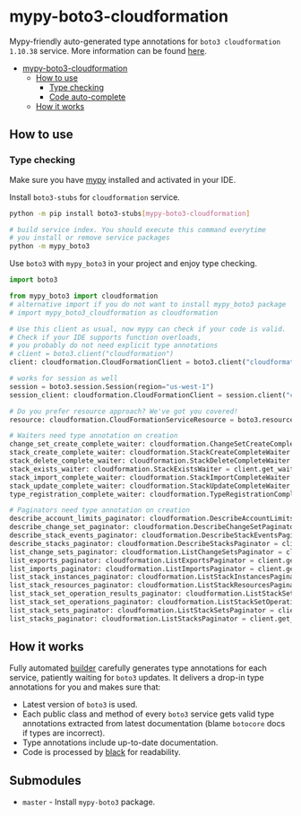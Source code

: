 # mypy-boto3-cloudformation

Mypy-friendly auto-generated type annotations for `boto3 cloudformation 1.10.38` service.
More information can be found [here](https://github.com/vemel/mypy_boto3).

- [mypy-boto3-cloudformation](#mypy-boto3-cloudformation)
  - [How to use](#how-to-use)
    - [Type checking](#type-checking)
    - [Code auto-complete](#code-auto-complete)
  - [How it works](#how-it-works)

## How to use

### Type checking

Make sure you have [mypy](https://github.com/python/mypy) installed and activated in your IDE.

Install `boto3-stubs` for `cloudformation` service.

```bash
python -m pip install boto3-stubs[mypy-boto3-cloudformation]

# build service index. You should execute this command everytime
# you install or remove service packages
python -m mypy_boto3
```

Use `boto3` with `mypy_boto3` in your project and enjoy type checking.

```python
import boto3

from mypy_boto3 import cloudformation
# alternative import if you do not want to install mypy_boto3 package
# import mypy_boto3_cloudformation as cloudformation

# Use this client as usual, now mypy can check if your code is valid.
# Check if your IDE supports function overloads,
# you probably do not need explicit type annotations
# client = boto3.client("cloudformation")
client: cloudformation.CloudFormationClient = boto3.client("cloudformation")

# works for session as well
session = boto3.session.Session(region="us-west-1")
session_client: cloudformation.CloudFormationClient = session.client("cloudformation")

# Do you prefer resource approach? We've got you covered!
resource: cloudformation.CloudFormationServiceResource = boto3.resource("cloudformation")

# Waiters need type annotation on creation
change_set_create_complete_waiter: cloudformation.ChangeSetCreateCompleteWaiter = client.get_waiter("change_set_create_complete")
stack_create_complete_waiter: cloudformation.StackCreateCompleteWaiter = client.get_waiter("stack_create_complete")
stack_delete_complete_waiter: cloudformation.StackDeleteCompleteWaiter = client.get_waiter("stack_delete_complete")
stack_exists_waiter: cloudformation.StackExistsWaiter = client.get_waiter("stack_exists")
stack_import_complete_waiter: cloudformation.StackImportCompleteWaiter = client.get_waiter("stack_import_complete")
stack_update_complete_waiter: cloudformation.StackUpdateCompleteWaiter = client.get_waiter("stack_update_complete")
type_registration_complete_waiter: cloudformation.TypeRegistrationCompleteWaiter = client.get_waiter("type_registration_complete")

# Paginators need type annotation on creation
describe_account_limits_paginator: cloudformation.DescribeAccountLimitsPaginator = client.get_paginator("describe_account_limits")
describe_change_set_paginator: cloudformation.DescribeChangeSetPaginator = client.get_paginator("describe_change_set")
describe_stack_events_paginator: cloudformation.DescribeStackEventsPaginator = client.get_paginator("describe_stack_events")
describe_stacks_paginator: cloudformation.DescribeStacksPaginator = client.get_paginator("describe_stacks")
list_change_sets_paginator: cloudformation.ListChangeSetsPaginator = client.get_paginator("list_change_sets")
list_exports_paginator: cloudformation.ListExportsPaginator = client.get_paginator("list_exports")
list_imports_paginator: cloudformation.ListImportsPaginator = client.get_paginator("list_imports")
list_stack_instances_paginator: cloudformation.ListStackInstancesPaginator = client.get_paginator("list_stack_instances")
list_stack_resources_paginator: cloudformation.ListStackResourcesPaginator = client.get_paginator("list_stack_resources")
list_stack_set_operation_results_paginator: cloudformation.ListStackSetOperationResultsPaginator = client.get_paginator("list_stack_set_operation_results")
list_stack_set_operations_paginator: cloudformation.ListStackSetOperationsPaginator = client.get_paginator("list_stack_set_operations")
list_stack_sets_paginator: cloudformation.ListStackSetsPaginator = client.get_paginator("list_stack_sets")
list_stacks_paginator: cloudformation.ListStacksPaginator = client.get_paginator("list_stacks")
```

## How it works

Fully automated [builder](https://github.com/vemel/mypy_boto3) carefully generates
type annotations for each service, patiently waiting for `boto3` updates. It delivers
a drop-in type annotations for you and makes sure that:

- Latest version of `boto3` is used.
- Each public class and method of every `boto3` service gets valid type annotations
  extracted from latest documentation (blame `botocore` docs if types are incorrect).
- Type annotations include up-to-date documentation.
- Code is processed by [black](https://github.com/psf/black) for readability.

## Submodules

- `master` - Install `mypy-boto3` package.
